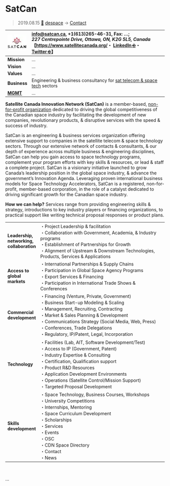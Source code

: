 # SatCan
> 2019.08.15 [🚀](../../index/index.md) [despace](../index.md) → [Contact](../contact.md)

|[![](../f/contact/s/satcan_logo1_thumb.webp)](../f/contact/s/satcan_logo1.webp)|<info@satcan.ca>, +1(613)265-46-31, Fax: …;<br> *227 Centrepointe Drive, Ottawa, ON, K2G 5L5, Canada*<br> 【<https://www.satellitecanada.org/>・ [LinkedIn ⎆](https://www.linkedin.com/company/satellite-canada-innovation-network/)・ [Twitter ⎆](https://twitter.com/SatelliteCanada)】|
|:-|:-|
|**Mission**|…|
|**Vision**|…|
|**Values**|…|
|**Business**|Engineering & business consultancy for [sat telecom & space tech](../sc.md) sectors|
|**[MGMT](../mgmt.md)**|…|

**Satellite Canada Innovation Network (SatCan)** is a member-based, [non-for-profit organization](../nonprof_org.md) dedicated to driving the global competitiveness of the Canadian space industry by facilitating the development of new companies, revolutionary products, & disruptive services with the speed & success of industry.

SatCan is an engineering & business services organization offering extensive support to companies in the satellite telecom & space technology sectors. Through our extensive network of contacts & consultants, & our depth of experience across multiple business & engineering disciplines, SatCan can help you gain access to space technology programs, complement your program efforts with key skills & resources, or lead & staff a complete project. SatCan is a visionary initiative launched to grow Canada’s leadership position in the global space industry, & advance the government’s Innovation Agenda. Leveraging proven international business models for Space Technology Accelerators, SatCan is a registered, non-for-profit, member-based corporation, in the role of a catalyst dedicated to driving significant growth for the Canadian space industry.

**How we can help?** Services range from providing engineering skills & strategy, introductions to key industry players or financing organizations, to practical support like writing technical proposal responses or product plans.

| | |
|:-|:-|
|**Leadership,<br> networking,<br> collaboration**|・Project Leadership & facilitation<br> ・Collaboration with Government, Academia, & Industry programs<br> ・Establishment of Partnerships for Growth<br> ・Alignment of Upstream & Downstream Technologies, Products, Services & Applications|
|**Access to<br> global<br> markets**|・International Partnerships & Supply Chains<br> ・Participation in Global Space Agency Programs<br> ・Export Services & Financing<br> ・Participation in International Trade Shows & Conferences|
|**Commercial<br> development**|・Financing (Venture, Private, Government)<br> ・Business Start-up Modeling & Scaling<br> ・Management, Recruiting, Contracting<br> ・Market & Sales Planning & Development<br> ・Communications Strategy (Social Media, Web, Press)<br> ・Conferences, Trade Delegations<br> ・Regulatory, IP/Patent, Legal, Incorporation|
|**Technology**|・Facilities (Lab, AIT, Software Development/Test)<br> ・Access to IP (Government, Patent)<br> ・Industry Expertise & Consulting<br> ・Certification, Qualification support<br> ・Product R&D Resources<br> ・Application Development Environments<br> ・Operations (Satellite Control/Mission Support)<br> ・Targeted Proposal Development|
|**Skills<br> development**|・Space Technology, Business Courses, Workshops<br> ・University Competitions<br> ・Internships, Mentoring<br> ・Space Curriculum Development<br> ・Scholarships<br> ・Services<br> ・Events<br> ・OSC<br> ・CDN Space Directory<br> ・Contact<br> ・News|


<p style="page-break-after:always"> </p>

…
